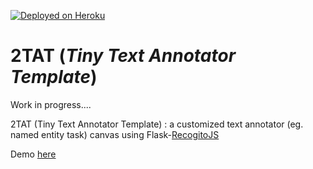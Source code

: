 [![Deployed on Heroku](https://img.shields.io/badge/deployed%20on-heroku-%23664986)](https://ttat-demo-app.herokuapp.com/) 

# 2TAT (*Tiny Text Annotator Template*)

Work in progress....

2TAT (Tiny Text Annotator Template) :  a customized text annotator (eg. named entity task) canvas using Flask-[RecogitoJS](https://github.com/recogito/recogito-js)

Demo [here](https://ttat-demo-app.herokuapp.com/)
